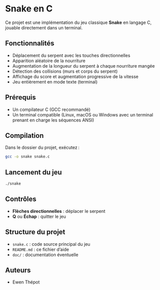 # Snake en C

Ce projet est une implémentation du jeu classique **Snake** en langage C, jouable directement dans un terminal.

## Fonctionnalités

- Déplacement du serpent avec les touches directionnelles
- Apparition aléatoire de la nourriture
- Augmentation de la longueur du serpent à chaque nourriture mangée
- Détection des collisions (murs et corps du serpent)
- Affichage du score et augmentation progressive de la vitesse
- Jeu entièrement en mode texte (terminal)

## Prérequis

- Un compilateur C (GCC recommandé)
- Un terminal compatible (Linux, macOS ou Windows avec un terminal prenant en charge les séquences ANSI)

## Compilation

Dans le dossier du projet, exécutez :

```bash
gcc -o snake snake.c
```

## Lancement du jeu

```bash
./snake
```

## Contrôles

- **Flèches directionnelles** : déplacer le serpent
- **Q** ou **Échap** : quitter le jeu

## Structure du projet

- `snake.c` : code source principal du jeu
- `README.md` : ce fichier d’aide
- `doc/` : documentation éventuelle

## Auteurs

- Ewen Thépot
